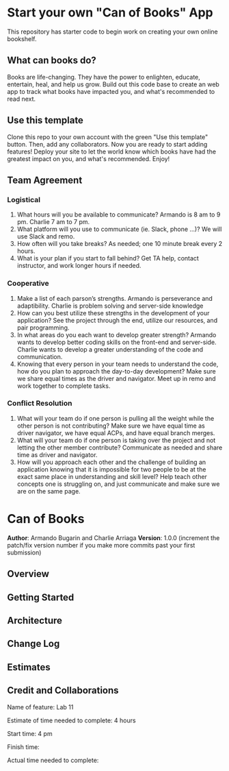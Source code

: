 # Start your own "Can of Books" App

This repository has starter code to begin work on creating your own online bookshelf.

## What can books do?

Books are life-changing. They have the power to enlighten, educate, entertain, heal, and help us grow. Build out this code base to create an web app to track what books have impacted you, and what's recommended to read next.

## Use this template

Clone this repo to your own account with the green "Use this template" button. Then, add any collaborators. Now you are ready to start adding features! Deploy your site to let the world know which books have had the greatest impact on you, and what's recommended. Enjoy!

## Team Agreement

### Logistical

1. What hours will you be available to communicate? Armando is 8 am to 9 pm. Charlie 7 am to 7 pm.
2. What platform will you use to communicate (ie. Slack, phone …)? We will use Slack and remo.
3. How often will you take breaks? As needed; one 10 minute break every 2 hours.
4. What is your plan if you start to fall behind? Get TA help, contact instructor, and work longer hours if needed.

### Cooperative

1. Make a list of each parson’s strengths. Armando is perseverance and adaptibility. Charlie is problem solving and server-side knowledge
2. How can you best utilize these strengths in the development of your application? See the project through the end, utilize our resources, and pair programming.
3. In what areas do you each want to develop greater strength? Armando wants to develop better coding skills on the front-end and server-side. Charlie wants to develop a greater understanding of the code and communication.
4. Knowing that every person in your team needs to understand the code, how do you plan to approach the day-to-day development? Make sure we share equal times as the driver and navigator. Meet up in remo and work together to complete tasks.

### Conflict Resolution

1. What will your team do if one person is pulling all the weight while the other person is not contributing? Make sure we have equal time as driver navigator, we have equal ACPs, and have equal branch merges.
2. What will your team do if one person is taking over the project and not letting the other member contribute? Communicate as needed and share time as driver and navigator.
3. How will you approach each other and the challenge of building an application knowing that it is impossible for two people to be at the exact same place in understanding and skill level? Help teach other concepts one is struggling on, and just communicate and make sure we are on the same page.

# Can of Books

**Author**: Armando Bugarin and Charlie Arriaga
**Version**: 1.0.0 (increment the patch/fix version number if you make more commits past your first submission)

## Overview
<!-- Provide a high level overview of what this application is and why you are building it, beyond the fact that it's an assignment for this class. (i.e. What's your problem domain?) -->

## Getting Started
<!-- What are the steps that a user must take in order to build this app on their own machine and get it running? -->

## Architecture
<!-- Provide a detailed description of the application design. What technologies (languages, libraries, etc) you're using, and any other relevant design information. -->

## Change Log
<!-- Use this area to document the iterative changes made to your application as each feature is successfully implemented. Use time stamps. Here's an example:

01-01-2001 4:59pm - Application now has a fully-functional express server, with a GET route for the location resource. -->

## Estimates
<!-- See below -->

## Credit and Collaborations
<!-- Give credit (and a link) to other people or resources that helped you build this application. -->

Name of feature: Lab 11

Estimate of time needed to complete: 4 hours

Start time: 4 pm

Finish time:

Actual time needed to complete:
